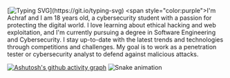 [![Typing SVG](https://readme-typing-svg.demolab.com?font=Fira+Code&size=35&pause=1000&color=9e4c98&width=435&lines=HELLO+WORLD!)](https://git.io/typing-svg)
<span style="color:purple">I'm Achraf and I am 18 years old, a cybersecurity student with a passion for protecting the digital world. I love learning about ethical hacking and web exploitation, and I'm currently pursuing a degree in Software Engineering and Cybersecurity. I stay up-to-date with the latest trends and technologies through competitions and challenges. My goal is to work as a penetration tester or cybersecurity analyst to defend against malicious attacks.</span>


[![Ashutosh's github activity graph](https://github-readme-activity-graph.cyclic.app/graph?username=ACHUX21&bg_color=000000&color=9e4c98&line=9e4c98&point=9c9c9c&area=true&hide_border=true)](https://github.com/ashutosh00710/github-readme-activity-graph)
![Snake animation](https://github.com/thepiyushmalhotra/thepiyushmalhotra/blob/output/github-contribution-grid-snake.svg)
